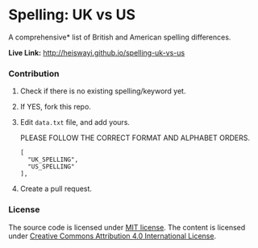 # Spelling: UK vs US

A comprehensive* list of British and American spelling differences.

**Live Link:** http://heiswayi.github.io/spelling-uk-vs-us

### Contribution

1. Check if there is no existing spelling/keyword yet.
2. If YES, fork this repo.
3. Edit `data.txt` file, and add yours.

    PLEASE FOLLOW THE CORRECT FORMAT AND ALPHABET ORDERS.

    ```
    [
      "UK_SPELLING",
      "US_SPELLING"
    ],
    ```

4. Create a pull request.

### License

The source code is licensed under [MIT license](http://heiswayi.github.io/mit-license). The content is licensed under [ Creative Commons Attribution 4.0 International License](http://creativecommons.org/licenses/by/4.0/).
